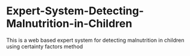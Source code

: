 # Expert-System-Detecting-Malnutrition-in-Children
This is a web based expert system for detecting malnutrition in children using certainty factors method
